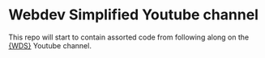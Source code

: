 # Webdev Simplified Youtube channel

This repo will start to contain assorted code from following along on the
[{WDS}](https://www.youtube.com/c/WebDevSimplified) Youtube channel.
